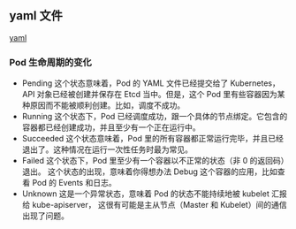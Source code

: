 ## yaml 文件

[yaml](../yaml/demo.yaml ':include')


### Pod 生命周期的变化
- Pending
  这个状态意味着，Pod 的 YAML 文件已经提交给了 Kubernetes，
  API 对象已经被创建并保存在 Etcd 当中。但是，这个 Pod 里有些容器因为某种原因而不能被顺利创建。比如，调度不成功。
- Running
  这个状态下，Pod 已经调度成功，跟一个具体的节点绑定。它包含的容器都已经创建成功，并且至少有一个正在运行中。
- Succeeded
  这个状态意味着，Pod 里的所有容器都正常运行完毕，并且已经退出了。这种情况在运行一次性任务时最为常见。
- Failed
  这个状态下，Pod 里至少有一个容器以不正常的状态（非 0 的返回码）退出。
  这个状态的出现，意味着你得想办法 Debug 这个容器的应用，比如查看 Pod 的 Events 和日志。
- Unknown
  这是一个异常状态，意味着 Pod 的状态不能持续地被 kubelet 汇报给 kube-apiserver，
  这很有可能是主从节点（Master 和 Kubelet）间的通信出现了问题。


